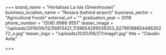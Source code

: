 +++
brand_name = "Hortalisas La Isla (Greenhouse)"
business_location_name = "Nosara (behind airport)"
business_sector = "Agricultural Foods"
external_url = ""
graduation_year = 2018
phone_number = "(506) 8986 9551"
teaser_image = "/uploads/2019/06/12/56913421_1139654299539353_6279618885448630272_o.jpg"
teaser_logo = "/uploads/2020/08/27/image1.jpg"
title = "Claudio Avila"

+++
